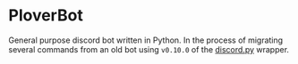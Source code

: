 # PloverBot

General purpose discord bot written in Python. In the process of migrating several commands from an old bot using `v0.10.0` of the [discord.py](https://github.com/Rapptz/discord.py) wrapper. 
